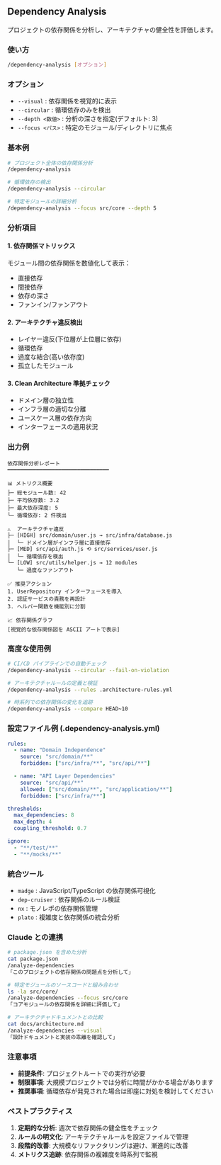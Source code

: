 ## Dependency Analysis

プロジェクトの依存関係を分析し、アーキテクチャの健全性を評価します。

### 使い方

```bash
/dependency-analysis [オプション]
```

### オプション

- `--visual` : 依存関係を視覚的に表示
- `--circular` : 循環依存のみを検出
- `--depth <数値>` : 分析の深さを指定(デフォルト: 3)
- `--focus <パス>` : 特定のモジュール/ディレクトリに焦点

### 基本例

```bash
# プロジェクト全体の依存関係分析
/dependency-analysis

# 循環依存の検出
/dependency-analysis --circular

# 特定モジュールの詳細分析
/dependency-analysis --focus src/core --depth 5
```

### 分析項目

#### 1. 依存関係マトリックス

モジュール間の依存関係を数値化して表示：

- 直接依存
- 間接依存
- 依存の深さ
- ファンイン/ファンアウト

#### 2. アーキテクチャ違反検出

- レイヤー違反(下位層が上位層に依存)
- 循環依存
- 過度な結合(高い依存度)
- 孤立したモジュール

#### 3. Clean Architecture 準拠チェック

- ドメイン層の独立性
- インフラ層の適切な分離
- ユースケース層の依存方向
- インターフェースの適用状況

### 出力例

```
依存関係分析レポート
━━━━━━━━━━━━━━━━━━━━━━━━━━━━━━━━

📊 メトリクス概要
├─ 総モジュール数: 42
├─ 平均依存数: 3.2
├─ 最大依存深度: 5
└─ 循環依存: 2 件検出

⚠️  アーキテクチャ違反
├─ [HIGH] src/domain/user.js → src/infra/database.js
│  └─ ドメイン層がインフラ層に直接依存
├─ [MED] src/api/auth.js ⟲ src/services/user.js
│  └─ 循環依存を検出
└─ [LOW] src/utils/helper.js → 12 modules
   └─ 過度なファンアウト

✅ 推奨アクション
1. UserRepository インターフェースを導入
2. 認証サービスの責務を再設計
3. ヘルパー関数を機能別に分割

📈 依存関係グラフ
[視覚的な依存関係図を ASCII アートで表示]
```

### 高度な使用例

```bash
# CI/CD パイプラインでの自動チェック
/dependency-analysis --circular --fail-on-violation

# アーキテクチャルールの定義と検証
/dependency-analysis --rules .architecture-rules.yml

# 時系列での依存関係の変化を追跡
/dependency-analysis --compare HEAD~10
```

### 設定ファイル例 (.dependency-analysis.yml)

```yaml
rules:
  - name: "Domain Independence"
    source: "src/domain/**"
    forbidden: ["src/infra/**", "src/api/**"]

  - name: "API Layer Dependencies"
    source: "src/api/**"
    allowed: ["src/domain/**", "src/application/**"]
    forbidden: ["src/infra/**"]

thresholds:
  max_dependencies: 8
  max_depth: 4
  coupling_threshold: 0.7

ignore:
  - "**/test/**"
  - "**/mocks/**"
```

### 統合ツール

- `madge` : JavaScript/TypeScript の依存関係可視化
- `dep-cruiser` : 依存関係のルール検証
- `nx` : モノレポの依存関係管理
- `plato` : 複雑度と依存関係の統合分析

### Claude との連携

```bash
# package.json を含めた分析
cat package.json
/analyze-dependencies
「このプロジェクトの依存関係の問題点を分析して」

# 特定モジュールのソースコードと組み合わせ
ls -la src/core/
/analyze-dependencies --focus src/core
「コアモジュールの依存関係を詳細に評価して」

# アーキテクチャドキュメントとの比較
cat docs/architecture.md
/analyze-dependencies --visual
「設計ドキュメントと実装の乖離を確認して」
```

### 注意事項

- **前提条件**: プロジェクトルートでの実行が必要
- **制限事項**: 大規模プロジェクトでは分析に時間がかかる場合があります
- **推奨事項**: 循環依存が発見された場合は即座に対処を検討してください

### ベストプラクティス

1. **定期的な分析**: 週次で依存関係の健全性をチェック
2. **ルールの明文化**: アーキテクチャルールを設定ファイルで管理
3. **段階的改善**: 大規模なリファクタリングは避け、漸進的に改善
4. **メトリクス追跡**: 依存関係の複雑度を時系列で監視
